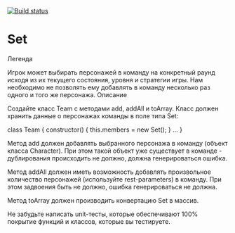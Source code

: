 [![Build status](https://ci.appveyor.com/api/projects/status/f4pvl804dtskxa72?svg=true)](https://ci.appveyor.com/project/ART20230129/js-ac-hw-4-1-clearfunction)

# Set
Легенда

Игрок может выбирать персонажей в команду на конкретный раунд исходя из их текущего состояния, уровня и стратегии игры. Нам необходимо не позволять ему добавлять в команду несколько раз одного и того же персонажа.
Описание

Создайте класс Team с методами add, addAll и toArray. Класс должен хранить данные о персонажах команды в поле типа Set:

class Team {
    constructor() {
        this.members = new Set();
    }
    ...
}

Метод add должен добавлять выбранного персонажа в команду (объект класса Character). При этом такой объект уже существует в команде - дублирования происходить не должно, должна генерироваться ошибка.

Метод addAll должен иметь возможность добавлять произвольное количество персонажей (используйте rest-parameters) в команду. При этом задвоения быть не должно, ошибка генерироваться не должна.

Метод toArray должен производить конвертацию Set в массив.

Не забудьте написать unit-тесты, которые обеспечивают 100% покрытие функций и классов, которые вы тестируете.
